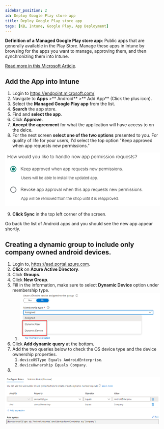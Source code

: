 ```yaml
---
sidebar_position: 2
id: Deploy Google Play store app
title: Deploy Google Play store app
tags: [KB, Intune, Google Play, App Deployment]
---
```


**Definition of a Managed Google Play store app**: Public apps that are generally available in the Play Store. Manage these apps in Intune by browsing for the apps you want to manage, approving them, and then synchronizing them into Intune.

[Read more in this Microsoft Article](https://learn.microsoft.com/en-us/mem/intune/apps/apps-add-android-for-work#managed-google-play-app-types).

## Add the App into Intune

1. Login to https://endpoint.microsoft.com/
2. Navigate to **Apps** >** Android** >** Add App** (Click the plus icon).
3. Select the **Managed Google Play app** from the list.
4. **Search** the app store.
5. Find and **select the app**.
6. Click **Approve**.
7. **Accept the agreement** for what the application will have access to on the deice.
8. For the next screen **select one of the two options** presented to you. For quality of life for your users, I'd select the top option "Keep approved when app requests new permissions."

![App Deployment Ts&Cs](../../../../static/img/Google%20play%20log%20app%20deploy/Google-App-Deploy-001.png)

9. **Click Sync** in the top left corner of the screen.

Go back the list of Android apps and you should see the new app appear shortly.

## Creating a dynamic group to include only company owned android devices.

1. Login to, https://aad.portal.azure.com.
2. **Click** on **Azure Active Directory**.
3. Click **Groups**.
4. Click **New Group**.
5. Fill in the information, make sure to select **Dynamic Device** option under membership type.
   1. ![App Deployment Ts&Cs](../../../../static/img/Google%20play%20log%20app%20deploy/AAD-Dynamic-group-set-001.png)
6. Click **Add dynamic query** at the bottom.
7. Add the two queries below to check the OS device type and the device ownership properties.
   1. `deviceOSType Equals AndroidEnterprise`.
   2. `deviceOwnership Equals Company`.
8. 

![App Deployment Ts&Cs](../../../../static/img/Google%20play%20log%20app%20deploy/Google-App-Deploy-002.png)